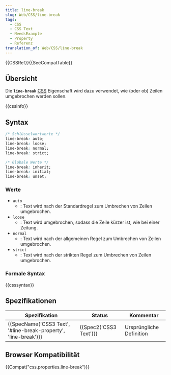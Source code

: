 ```yaml
---
title: line-break
slug: Web/CSS/line-break
tags:
  - CSS
  - CSS Text
  - NeedsExample
  - Property
  - Referenz
translation_of: Web/CSS/line-break
---
```

{{CSSRef}}{{SeeCompatTable}}

## Übersicht

Die **`line-break`** [CSS](/de/docs/Web/CSS) Eigenschaft wird dazu verwendet, wie (oder ob) Zeilen umgebrochen werden sollen.

{{cssinfo}}

## Syntax

```css
/* Schlüsselwortwerte */
line-break: auto;
line-break: loose;
line-break: normal;
line-break: strict;

/* Globale Werte */
line-break: inherit;
line-break: initial;
line-break: unset;
```

### Werte

- `auto`
  - : Text wird nach der Standardregel zum Umbrechen von Zeilen umgebrochen.
- `loose`
  - : Text wird umgebrochen, sodass die Zeile kürzer ist, wie bei einer Zeitung.
- `normal`
  - : Text wird nach der allgemeinen Regel zum Umbrechen von Zeilen umgebrochen.
- `strict`
  - : Text wird nach der strikten Regel zum Umbrechen von Zeilen umgebrochen.

### Formale Syntax

{{csssyntax}}

## Spezifikationen

| Spezifikation                                                                        | Status                       | Kommentar                |
| ------------------------------------------------------------------------------------ | ---------------------------- | ------------------------ |
| {{SpecName('CSS3 Text', '#line-break-property', 'line-break')}} | {{Spec2('CSS3 Text')}} | Ursprüngliche Definition |

## Browser Kompatibilität

{{Compat("css.properties.line-break")}}
